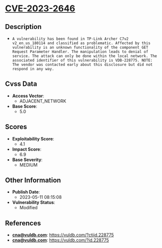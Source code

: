 
# [CVE-2023-2646](https://cve.mitre.org/cgi-bin/cvename.cgi?name=CVE-2023-2646)

## Description

- `A vulnerability has been found in TP-Link Archer C7v2 v2_en_us_180114 and classified as problematic. Affected by this vulnerability is an unknown functionality of the component GET Request Parameter Handler. The manipulation leads to denial of service. The attack can only be done within the local network. The associated identifier of this vulnerability is VDB-228775. NOTE: The vendor was contacted early about this disclosure but did not respond in any way.`

## Cvss Data

- **Access Vector**:
  - ADJACENT_NETWORK
- **Base Score**:
  - 5.0

## Scores

- **Exploitability Score**:
  - 4.1
- **Impact Score**:
  - 6.9
- **Base Severity**:
  - MEDIUM

## Other Information

- **Publish Date**:
  - 2023-05-11 08:15:08
- **Vulnerability Status**:
  - Modified

## References

- **cna@vuldb.com**: https://vuldb.com/?ctiid.228775
- **cna@vuldb.com**: https://vuldb.com/?id.228775
